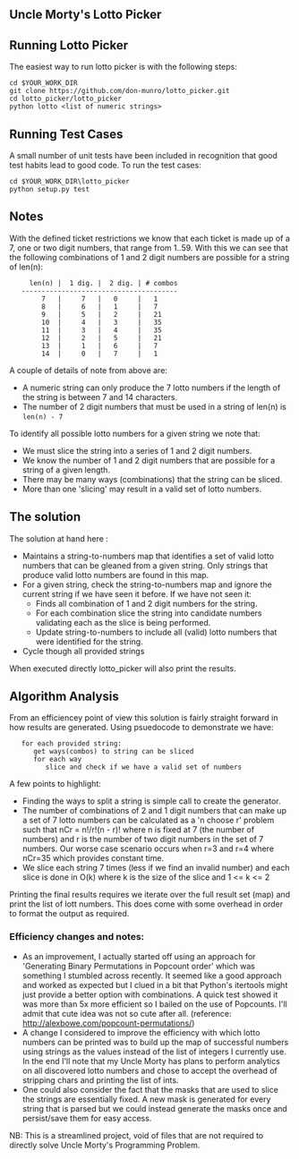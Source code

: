 ## Uncle Morty's Lotto Picker

## Running Lotto Picker

The easiest way to run lotto picker is with the following steps:

```
cd $YOUR_WORK_DIR
git clone https://github.com/don-munro/lotto_picker.git
cd lotto_picker/lotto_picker
python lotto <list of numeric strings>
```

## Running Test Cases
A small number of unit tests have been included in recognition that good test habits lead to good code.
To run the test cases:

```
cd $YOUR_WORK_DIR\lotto_picker
python setup.py test
```

## Notes

With the defined ticket restrictions we know that each ticket is made up of a 7, one or two digit numbers, that range
from 1..59.  With this we can see that the following combinations of 1 and 2 digit numbers are possible for a string
of len(n):

```
     len(n) |  1 dig. |  2 dig. | # combos
   ---------------------------------------
        7   |     7   |   0     |   1
        8   |     6   |   1     |   7
        9   |     5   |   2     |   21
        10  |     4   |   3     |   35
        11  |     3   |   4     |   35
        12  |     2   |   5     |   21
        13  |     1   |   6     |   7
        14  |     0   |   7     |   1

```

A couple of details of note from above are:
* A numeric string can only produce the 7 lotto numbers if the length of the string is between 7 and 14 characters.
* The number of 2 digit numbers that must be used in a string of len(n) is `len(n) - 7`

To identify all possible lotto numbers for a given string we note that:
* We must slice the string into a series of 1 and 2 digit numbers.
* We know the number of 1 and 2 digit numbers that are possible for a string of a given length.
* There may be many ways (combinations) that the string can be sliced.
* More than one 'slicing' may result in a valid set of lotto numbers.

## The solution

The solution at hand here :
* Maintains a string-to-numbers map that identifies a set of valid lotto numbers that can be gleaned from a
  given string.  Only strings that produce valid lotto numbers are found in this map.
* For a given string, check the string-to-numbers map and ignore the current string if we have seen it before. If
  we have not seen it:
    * Finds all combination of 1 and 2 digit numbers for the string.
    * For each combination slice the string into candidate numbers validating each as the slice is being performed.
    * Update string-to-numbers to include all (valid) lotto numbers that were identified for the string.
* Cycle though all provided strings

When executed directly lotto_picker will also print the results.

## Algorithm Analysis

From an efficiencey point of view this solution is fairly straight forward in how results are generated.
Using psuedocode to demonstrate we have:

  ```
     for each provided string:
        get ways(combos) to string can be sliced
        for each way
           slice and check if we have a valid set of numbers
  ```

A few points to highlight:
* Finding the ways to split a string is simple call to create the generator.
* The number of combinations of 2 and 1 digit numbers that can make up a set of 7 lotto numbers can be calculated as a
  'n choose r' problem such that nCr = n!/r!(n - r)! where n is fixed at 7 (the number of numbers) and r is the number
  of two digit numbers in the set of 7 numbers. Our worse case scenario occurs when r=3 and r=4 where nCr=35 which
  provides constant time.
* We slice each string 7 times (less if we find an invalid number) and each slice is done in O(k) where k is the
  size of the slice and  1 <= k <= 2

Printing the final results requires we iterate over the full result set (map) and print the list of lott numbers.
This does come with some overhead in order to format the output as required.


### Efficiency changes and notes:
* As an improvement, I actually started off using an approach for 'Generating Binary Permutations in Popcount order'
  which was something I stumbled across recently. It seemed like a good approach and worked as expected but I clued
  in a bit that Python's itertools might just provide a better option with combinations. A quick test showed it was
  more than 5x more efficient so I bailed on the use of Popcounts. I'll admit that cute idea was not so cute after all.
  (reference: http://alexbowe.com/popcount-permutations/)
* A change I considered to improve the efficiency with which lotto numbers can be printed was to build up the map of
  successful numbers using strings as the values instead of the list of integers I currently use.  In the end I'll note
  that my Uncle Morty has plans to perform analytics on all discovered lotto numbers and chose to accept the overhead of
  stripping chars and printing the list of ints.
* One could also consider the fact that the masks that are used to slice the strings are essentially fixed. A new mask
  is generated for every string that is parsed but we could instead generate the masks once and persist/save them for
  easy access.

NB:  This is a streamlined project, void of files that are not required to directly solve
     Uncle Morty's Programming Problem.
